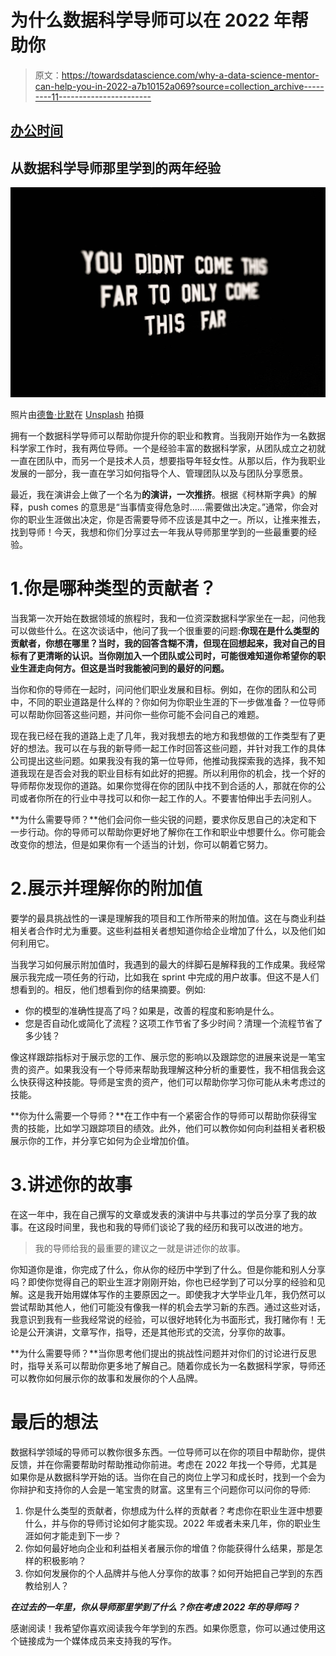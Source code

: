# 为什么数据科学导师可以在 2022 年帮助你

> 原文：<https://towardsdatascience.com/why-a-data-science-mentor-can-help-you-in-2022-a7b10152a069?source=collection_archive---------11----------------------->

## [办公时间](https://towardsdatascience.com/tagged/office-hours)

## 从数据科学导师那里学到的两年经验

![](img/5370c533b10b96b13eb2c7df138fd4ab.png)

照片由[德鲁·比默](https://unsplash.com/@drew_beamer?utm_source=medium&utm_medium=referral)在 [Unsplash](https://unsplash.com?utm_source=medium&utm_medium=referral) 拍摄

拥有一个数据科学导师可以帮助你提升你的职业和教育。当我刚开始作为一名数据科学家工作时，我有两位导师。一个是经验丰富的数据科学家，从团队成立之初就一直在团队中，而另一个是技术人员，想要指导年轻女性。从那以后，作为我职业发展的一部分，我一直在学习如何指导个人、管理团队以及与团队分享愿景。

最近，我在演讲会上做了一个名为**的演讲，一次推挤**。根据《柯林斯字典》的解释，push comes 的意思是“当事情变得危急时……需要做出决定。”通常，你会对你的职业生涯做出决定，你是否需要导师不应该是其中之一。所以，让推来推去，找到导师！今天，我想和你们分享过去一年我从导师那里学到的一些最重要的经验。

# 1.你是哪种类型的贡献者？

当我第一次开始在数据领域的旅程时，我和一位资深数据科学家坐在一起，问他我可以做些什么。在这次谈话中，他问了我一个很重要的问题:**你现在是什么类型的贡献者，你想在哪里？当时，我的回答含糊不清，但现在回想起来，我对自己的目标有了更清晰的认识。当你刚加入一个团队或公司时，可能很难知道你希望你的职业生涯走向何方。但这是当时我能被问到的最好的问题。**

当你和你的导师在一起时，问问他们职业发展和目标。例如，在你的团队和公司中，不同的职业道路是什么样的？你如何为你职业生涯的下一步做准备？一位导师可以帮助你回答这些问题，并问你一些你可能不会问自己的难题。

现在我已经在我的道路上走了几年，我对我想去的地方和我想做的工作类型有了更好的想法。我可以在与我的新导师一起工作时回答这些问题，并针对我工作的具体公司提出这些问题。如果我没有我的第一位导师，他推动我探索我的选择，我不知道我现在是否会对我的职业目标有如此好的把握。所以利用你的机会，找一个好的导师帮你发现你的道路。如果你觉得在你的团队中找不到合适的人，那就在你的公司或者你所在的行业中寻找可以和你一起工作的人。不要害怕伸出手去问别人。

**为什么需要导师？**他们会问你一些尖锐的问题，要求你反思自己的决定和下一步行动。你的导师可以帮助你更好地了解你在工作和职业中想要什么。你可能会改变你的想法，但是如果你有一个适当的计划，你可以朝着它努力。

# 2.展示并理解你的附加值

要学的最具挑战性的一课是理解我的项目和工作所带来的附加值。这在与商业利益相关者合作时尤为重要。这些利益相关者想知道你给企业增加了什么，以及他们如何利用它。

当我学习如何展示附加值时，我遇到的最大的绊脚石是解释我的工作成果。我经常展示我完成一项任务的行动，比如我在 sprint 中完成的用户故事。但这不是人们想看到的。相反，他们想看到你的结果摘要。例如:

*   你的模型的准确性提高了吗？如果是，改善的程度和影响是什么。
*   您是否自动化或简化了流程？这项工作节省了多少时间？清理一个流程节省了多少钱？

像这样跟踪指标对于展示您的工作、展示您的影响以及跟踪您的进展来说是一笔宝贵的资产。如果我没有一个导师来帮助我理解这种分析的重要性，我不相信我会这么快获得这种技能。导师是宝贵的资产，他们可以帮助你学习你可能从未考虑过的技能。

**你为什么需要一个导师？**在工作中有一个紧密合作的导师可以帮助你获得宝贵的技能，比如学习跟踪项目的绩效。此外，他们可以教你如何向利益相关者积极展示你的工作，并分享它如何为企业增加价值。

# 3.讲述你的故事

在这一年中，我在自己撰写的文章或发表的演讲中与共事过的学员分享了我的故事。在这段时间里，我也和我的导师们谈论了我的经历和我可以改进的地方。

> 我的导师给我的最重要的建议之一就是讲述你的故事。

你知道你是谁，你完成了什么，你从你的经历中学到了什么。但是你能和别人分享吗？即使你觉得自己的职业生涯才刚刚开始，你也已经学到了可以分享的经验和见解。这是我开始用媒体写作的主要原因之一。即使我才大学毕业几年，我仍然可以尝试帮助其他人，他们可能没有像我一样的机会去学习新的东西。通过这些对话，我意识到我有一些我经常说的经验，可以很好地转化为书面形式，我打赌你有！无论是公开演讲，文章写作，指导，还是其他形式的交流，分享你的故事。

**为什么需要导师？**当你思考他们提出的挑战性问题并对你们的讨论进行反思时，指导关系可以帮助你更多地了解自己。随着你成长为一名数据科学家，导师还可以教你如何展示你的故事和发展你的个人品牌。

# 最后的想法

数据科学领域的导师可以教你很多东西。一位导师可以在你的项目中帮助你，提供反馈，并在你需要帮助时帮助推动你前进。考虑在 2022 年找一个导师，尤其是如果你是从数据科学开始的话。当你在自己的岗位上学习和成长时，找到一个会为你辩护和支持你的人会是一笔宝贵的财富。这里有三个问题你可以问你的导师:

1.  你是什么类型的贡献者，你想成为什么样的贡献者？考虑你在职业生涯中想要什么，并与你的导师讨论如何才能实现。2022 年或者未来几年，你的职业生涯如何才能走到下一步？
2.  你如何最好地向企业和利益相关者展示你的增值？你能获得什么结果，那是怎样的积极影响？
3.  你如何发展你的个人品牌并与他人分享你的故事？如何开始把自己学到的东西教给别人？

***在过去的一年里，你从导师那里学到了什么？你在考虑 2022 年的导师吗？***

感谢阅读！我希望你喜欢阅读我今年学到的东西。如果你愿意，你可以通过使用这个链接成为一个媒体成员来支持我的写作。